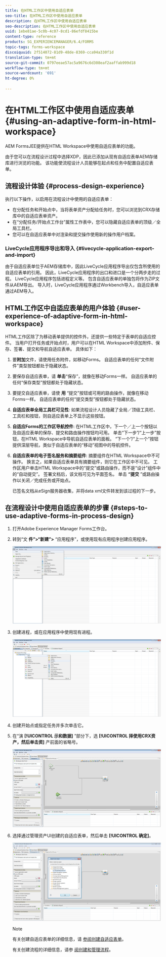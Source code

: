 ```yaml
---
title: 在HTML工作区中使用自适应表单
seo-title: 在HTML工作区中使用自适应表单
description: 在HTML工作区中使用自适应表单
seo-description: 在HTML工作区中使用自适应表单
uuid: 1ebe81ae-5c0b-4c07-8cd1-86efdf8415be
content-type: reference
products: SG_EXPERIENCEMANAGER/6.4/FORMS
topic-tags: forms-workspace
discoiquuid: 2f514072-81d9-48de-8369-cca94a330f1d
translation-type: tm+mt
source-git-commit: 0797eeae57ac5a9676c6d308eaf2aaffab999d18
workflow-type: tm+mt
source-wordcount: '691'
ht-degree: 0%

---
```



# 在HTML工作区中使用自适应表单 {#using-an-adaptive-form-in-html-workspace}

AEM FormsJEE提供在HTML Workspace中使用自适应表单的功能。

由于您可以在流程设计过程中选择XDP，因此已添加从现有自适应表单AEM存储库进行浏览的功能。 该功能使流程设计人员能够在起点和任务中配置自适应表单。

## 流程设计体验 {#process-design-experience}

执行以下操作，以启用在流程设计中使用的自适应表单：

* 在分配任务和开始点中，当将表单资产分配给任务时，您可以浏览到CRX存储库中的自适应表单资产。
* 在“分配任务/开始点工作台”属性工作表中，您可以隐藏自适应表单的顶级／全局工具栏。
* 您可以在自适应表单中对渲染和提交操作使用新的操作用户档案。

### LiveCycle应用程序导出和导入 {#livecycle-application-export-and-import}

由于自适应表单位于AEM存储库中，因此LiveCycle应用程序导出仅包含所使用的自适应表单的引用。 因此，LiveCycle应用程序的出口和进口是一个分两步走的过程。 LiveCycle应用程序包括进程定义等。 包含自适应表单的单独包将作为ZIP文件从AEM导出。 导入时，LiveCycle应用程序通过Workbench导入，自适应表单通过AEM导入。

## HTML工作区中自适应表单的用户体验 {#user-experience-of-adaptive-form-in-html-workspace}

HTML工作区除了为移动表单提供的控件外，还提供一些特定于表单的自适应控件。 当用户打开任务或开始点时，用户可以在HTML Workspace中添加附件、保存、签署、提交和导航自适应表单。 具体如下：

1. 要**附加**文件，请使用任务附件，如移动Forms。 自适应表单的任何“文件附件”类型按钮都处于隐藏状态。

1. 要保存自适应表单，请 **单击**“保存”，就像在移动Forms一样。 自适应表单的任何“保存类型”按钮都处于隐藏状态。

1. 要提交自适应表单，请使 **用** “提交”按钮或可用的路由操作，就像在移动Forms一样。 自适应表单的任何“提交类型”按钮都处于隐藏状态。

1. **自适应表单全局工具栏可见性**: 如果流程设计人员隐藏了全局／顶级工具栏、工具栏和按钮，则自适应表单上不显示这些按钮。

1. **自适应Forms的工作区导航控件**: 在HTML工作区中，下一个／上一个按钮以及自适应表单的保存、提交和路由操作按钮均可用。 单击“下一步”/“上一步”按钮，在HTML Workspace中导航自适应表单的面板。 “下一个”/“上一个”按钮提供深层导航，类似于自适应表单的“移动”视图中的导航控件。

1. **自适应表单的电子签名服务和摘要组件**: 摘要组件在HTML Workspace中不可操作。 换言之，如果自适应表单具有摘要组件，则它在工作区中不可见。 工作区用户单击HTML Workspace中的“提交”或路由操作，而不是“设计”组件中的“自动提交”。 签署文档后，该文档可见为平面签名。 单击 **“提交** ”或路由操作以关闭／完成任务或开始点。

   已签名文档从eSign服务器收集，并将data xml文件转发到该过程的下一步。

## 在流程设计中使用自适应表单的步骤 {#steps-to-use-adaptive-forms-in-process-design}

1. 打开Adobe Experience Manager Forms工作台。

1. 转到“文 **件”>“新建”>** “应用程序”，或使用现有应用程序创建应用程序。

   ![创建新应用程序](assets/create_new_appl.png)

1. 创建进程，或在应用程序中使用现有进程。

   ![创建新流程](assets/create_new_process.png)

1. 创建开始点或指定任务并多次单击它。
1. 在“演 **[!UICONTROL 示和数据]** ”部分下，选 **[!UICONTROL 择使用CRX资产，然后单击资]** 产前面的省略号。

   ![使用CRX资产](assets/use_crx_asset.png)

1. 选择通过管理资产UI创建的自适应表单，然后单击 **[!UICONTROL 确定]**。

   ![选择自适应表单](assets/selecting_form.png)

   >[!NOTE]
   >
   >有关创建自适应表单的详细信息，请 [参阅创建自适应表单](/help/forms/using/creating-adaptive-form.md)。
   >
   >有关创建流程的详细信息，请参 [阅创建和管理流程](https://help.adobe.com/en_US/AEMForms/6.1/WorkbenchHelp/WS92d06802c76abadb-1cc35bda128261a20dd-7ff7.2.html)。

